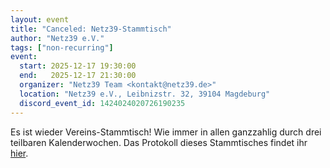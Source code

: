 ```yaml
---
layout: event
title: "Canceled: Netz39-Stammtisch"
author: "Netz39 e.V."
tags: ["non-recurring"]
event:
  start: 2025-12-17 19:30:00 
  end:   2025-12-17 21:30:00 
  organizer: "Netz39 Team <kontakt@netz39.de>" 
  location: "Netz39 e.V., Leibnizstr. 32, 39104 Magdeburg"
  discord_event_id: 1424024020726190235
---
```

Es ist wieder Vereins-Stammtisch! Wie immer in allen ganzzahlig durch drei teilbaren Kalenderwochen. Das Protokoll dieses Stammtisches findet ihr [hier](https://wiki.netz39.de/stammtisch:2025:2025-12-17).
<!-- event imported from discord manual changes may be overwritten -->